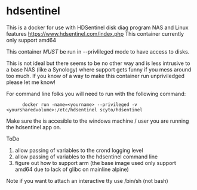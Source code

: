 # hdsentinel
This is a docker for use with HDSentinel disk diag program NAS and Linux features https://www.hdsentinel.com/index.php
This container currently only support amd64

This container *MUST* be run in --privlileged mode to have access to disks.

This is not ideal but there seems to be no other way and is less intrusive to a base NAS (like a Synology) where support gets funny if you mess around too much.  If you know of a way to make this container run unpriviledged please let me know!

For command line folks you will need to run with the following command:

          docker run -name=<yourname> --privileged -v <yoursharedvolume>:/etc/hdsentinel scyto/hdsentinel

Make sure the <yyoursharedvolume> is accesible to the windows machine / user you are running the hdsentinel app on.

ToDo
1. allow passing of variables to the crond logging level 
2. allow passing of variables to the hdsentinel command line
3. figure out how to support arm (the base image used only support amd64 due to lack of glibc on mainline alpine)

Note if you want to attach an interactive tty use /bin/sh (not bash)
